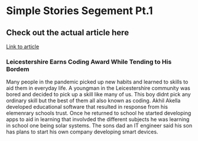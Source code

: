 # Simple Stories Segement Pt.1

## Check out the actual article here

[Link to article](https://www.bbc.com/news/uk-england-leicestershire-58200706)

### Leicestershire Earns Coding Award While Tending to His Bordem

Many people in the pandemic picked up new habits and learned to skills to aid them in everyday life. A youngman in the Leicestershire community was bored and decided to pick up a skill like many of us. This boy didnt pick any ordinary skill but the best of them all also known as coding. Akhil Akella developed educational software that resulted in response from his elemenrary schools trust. Once he returned to school he started developing apps to aid in learning that involvded the different subjects he was learning in school one being solar systems. The sons dad an IT engineer said his son has plans to start his own company developing smart devices. 
